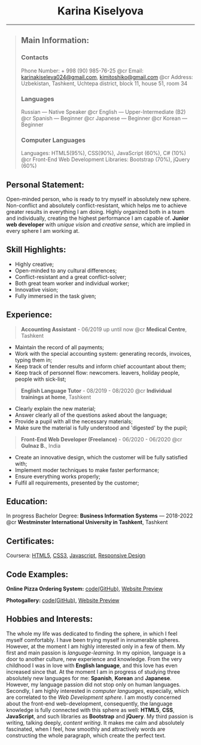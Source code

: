 # <center>Karina Kiselyova</center>
---
> ## Main Information:
> ### Contacts
> Phone Number: + 998 (90) 985-76-25 @cr
> Email: karinakiseleva024@gmail.com, kimitoshiko@gmail.com @cr
> Address: Uzbekistan, Tashkent, Uchtepa district, block 11, house 51, room 34
> ### Languages
> Russian — Native Speaker @cr
> English — Upper-Intermediate (B2) @cr
> Spanish — Beginner @cr
> Japanese — Beginner @cr
> Korean — Beginner
> ### Computer Languages
> Languages: HTML5(95%), CSS(90%), JavaScript (60%), C# (10%) @cr
> Front-End Web Development Libraries: Bootstrap (70%), jQuery (60%)

## Personal Statement:
Open-minded person, who is ready to try myself in absolutely new sphere. Non-conflict and absolutely conflict-resistant, which helps me to achieve greater results in everything I am doing. Highly organized both in a team and individually, creating the highest performance I am capable of.  **Junior web developer** with _unique vision_ and _creative sense_, which are implied in every sphere I am working at. 


## Skill Highlights:
* Highly creative;
* Open-minded to any cultural differences;
* Conflict-resistant and a great conflict-solver;
* Both great team worker and individual worker;
* Innovative vision;
* Fully immersed in the task given;

## Experience:
> **Accounting Assistant** - 06/2019 up until now @cr
> **Medical Centre**, Tashkent

* Maintain the record of all payments;
* Work with the special accounting system: generating records, invoices, typing them in;
* Keep track of tender results and inform chief accountant about them;
* Keep track of personnel flow: newcomers. leavers, holiday people, people with sick-list;

> **English Language Tutor** - 08/2019 - 08/2020 @cr
> **Individual trainings at home**, Tashkent

* Clearly explain the new material;
* Answer clearly all of the questions asked about the language;
* Provide a pupil with all the necessary materials;
* Make sure the material is fully understood and 'digested' by the pupil;

> **Front-End Web Developer (Freelance)** - 06/2020 - 06/2020 @cr
> **Gulnaz B.**, India

* Create an innovative design, which the customer will be fully satisfied with;
* Implement moder techniques to make faster performance;
* Ensure everything works properly;
* Fulfil all requirements, presented by the customer;


## Education:
In progress Bachelor Degree: **Business Information Systems** — 2018-2022 @cr
**Westminster International University in Tashkent**, Tashkent


## Certificates:
Coursera: [HTML5](https://www.coursera.org/account/accomplishments/verify/CA346KZN32GP), [CSS3](https://www.coursera.org/account/accomplishments/verify/ZYZ8FPMGS7GA), [Javascript](https://www.coursera.org/account/accomplishments/verify/7XAX7DDD48VV), [Responsive Design](https://www.coursera.org/account/accomplishments/verify/9BVJV53FV3UV)


## Code Examples:
**Online Pizza Ordering System:** [code(GitHub)](https://github.com/Kimi-Toshiko/Kimi-s-Pizza), [Website Preview](https://kimis-pizza-00008449.firebaseapp.com/)

**Photogallery:** [code(GitHub)](https://github.com/Kimi-Toshiko/Photogallery-Purify), [Website Preview](https://photo-gallery-purify.firebaseapp.com/)


## Hobbies and Interests:
The whole my life was dedicated to finding the sphere, in which I feel myself comfortably. I have been trying myself in innumerable spheres. However, at the moment I am highly interested only in a few of them. My first and main passion is *language-learning*. In my opinion, language is a door to another culture, new experience and knowledge. From the very childhood I was in love with **English language**, and this love has even increased since that. At the moment I am in progress of studying three absolutely new languages for me: **Spanish**, **Korean** and **Japanese**. However, my language passion did not stop only on human languages. Secondly, I am highly interested in *computer languages*, especially, which are correlated to the *Web Development sphere*. I am mostly concerned about the front-end web-development, consequently, the language knowledge is fully connected with this sphere as well: **HTML5**, **CSS**, **JavaScript**, and such libraries as **Bootstrap** and **jQuery**. My third passion is writing, talking deeply, *content writing*. It makes me calm and absolutely fascinated, when I feel, how smoothly and attractively words are constructing the whole paragraph, which create the perfect text.